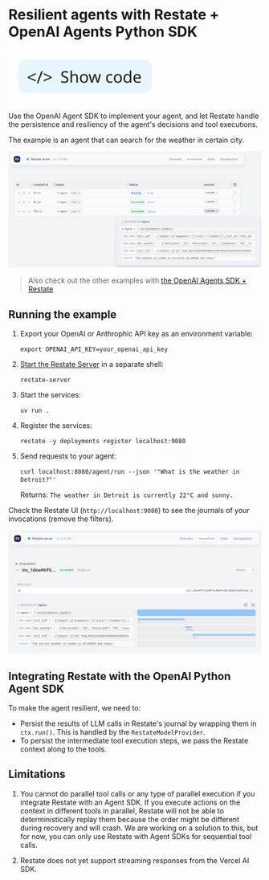 # Resilient agents with Restate + OpenAI Agents Python SDK
[<img src="https://raw.githubusercontent.com/restatedev/img/refs/heads/main/show-code.svg">](agent.py)

Use the OpenAI Agent SDK to implement your agent, and let Restate handle the persistence and resiliency of the agent's decisions and tool executions.

The example is an agent that can search for the weather in certain city.

<img src="https://raw.githubusercontent.com/restatedev/ai-examples/refs/heads/main/doc/img/get-started-openai/invocation_ui.png" alt="Using Agent SDK - journal" width="1200px"/>

> Also check out the other examples with [the OpenAI Agents SDK + Restate](../../openai-agents/examples) 

## Running the example

1. Export your OpenAI or Anthrophic API key as an environment variable:
    ```shell
    export OPENAI_API_KEY=your_openai_api_key
    ```
2. [Start the Restate Server](https://docs.restate.dev/develop/local_dev) in a separate shell:
    ```shell
    restate-server
    ```
3. Start the services:
    ```shell
    uv run .
    ```
4. Register the services: 
    ```shell
    restate -y deployments register localhost:9080
    ```

5. Send requests to your agent:

    ```shell
    curl localhost:8080/agent/run --json '"What is the weather in Detroit?"'
    ```
    
    Returns: `The weather in Detroit is currently 22°C and sunny.`


Check the Restate UI (`http://localhost:9080`) to see the journals of your invocations (remove the filters).

<img src="https://raw.githubusercontent.com/restatedev/ai-examples/refs/heads/main/doc/img/get-started-openai/detailed_invocation_ui.png" alt="Using Agent SDK - journal" width="1200px"/>

## Integrating Restate with the OpenAI Python Agent SDK

To make the agent resilient, we need to:
- Persist the results of LLM calls in Restate's journal by wrapping them in `ctx.run()`. This is handled by the `RestateModelProvider`.
- To persist the intermediate tool execution steps, we pass the Restate context along to the tools.

## Limitations
1. You cannot do parallel tool calls or any type of parallel execution if you integrate Restate with an Agent SDK. 
If you execute actions on the context in different tools in parallel, Restate will not be able to deterministically replay them because the order might be different during recovery and will crash. 
We are working on a solution to this, but for now, you can only use Restate with Agent SDKs for sequential tool calls.

2. Restate does not yet support streaming responses from the Vercel AI SDK.
